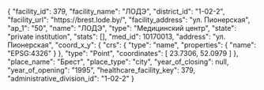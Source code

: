 {
    "facility_id": 379,
    "facility_name": "ЛОДЭ",
    "district_id": "1-02-2",
    "facility_url": "https:\/\/brest.lode.by\/",
    "facility_address": "ул. Пионерская",
    "ap_1": "50",
    "name": "ЛОДЭ",
    "type": "Медицинский центр",
    "state": "private institution",
    "stats": [],
    "med_id": 10170013,
    "address": "ул. Пионерская",
    "coord_x_y": {
        "crs": {
            "type": "name",
            "properties": {
                "name": "EPSG:4326"
            }
        },
        "type": "Point",
        "coordinates": [
            23.7306,
            52.0979
        ]
    },
    "place_name": "Брест",
    "place_type": "city",
    "year_of_closing": null,
    "year_of_opening": "1995",
    "healthcare_facility_key": 379,
    "administrative_division_id": "1-02-2"
}